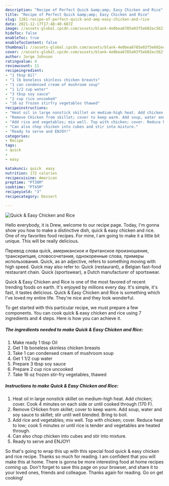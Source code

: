 ```yaml
---
description: "Recipe of Perfect Quick &amp;amp; Easy Chicken and Rice"
title: "Recipe of Perfect Quick &amp;amp; Easy Chicken and Rice"
slug: 1281-recipe-of-perfect-quick-and-amp-easy-chicken-and-rice
date: 2021-12-17T17:48:40.687Z
image: //assets-global.cpcdn.com/assets/blank-4e0bea6785e03f5e602ec562f230caae08da540cada707380b4fe1bbebba43da.png
hideToc: false
enableToc: true
enableTocContent: false
thumbnail: //assets-global.cpcdn.com/assets/blank-4e0bea6785e03f5e602ec562f230caae08da540cada707380b4fe1bbebba43da.png
cover: //assets-global.cpcdn.com/assets/blank-4e0bea6785e03f5e602ec562f230caae08da540cada707380b4fe1bbebba43da.png
author: Jorge Johnson
ratingvalue: 4
reviewcount: 11
recipeingredient:
- "1 tbsp Oil"
- "1 lb boneless skinless chicken breasts"
- "1 can condensed cream of mushroom soup"
- "1 1/2 cup water"
- "3 tbsp soy sauce"
- "2 cup rice uncooked"
- "16 oz frozen stirfry vegetables thawed"
recipeinstructions:
- "Heat oil in large nonstick skillet on medium-high heat. Add chicken; cover. Cook 4 minutes on each side or until cooked through (170 F)."
- "Remove CHicken from skillet; cover to keep warm. Add soup, water and soy sauce to skillet; stir until well blended. Bring to boil."
- "Add rice and vegetables; mix well. Top with chicken; cover. Reduce heat to low; cook 5 minutes or until rice is tender and vegetables are heated through."
- "Can also chop chicken into cubes and stir into mixture."
- "Ready to serve and ENJOY!"
categories:
- Recipe
tags:
- quick
- 
- easy

katakunci: quick  easy 
nutrition: 172 calories
recipecuisine: American
preptime: "PT38M"
cooktime: "PT45M"
recipeyield: "3"
recipecategory: Dessert

---
```



![Quick &amp; Easy Chicken and Rice](//assets-global.cpcdn.com/assets/blank-4e0bea6785e03f5e602ec562f230caae08da540cada707380b4fe1bbebba43da.png)

Hello everybody, it is Drew, welcome to our recipe page. Today, I'm gonna show you how to make a distinctive dish, quick &amp; easy chicken and rice. One of my favorites food recipes. For mine, I am going to make it a little bit unique. This will be really delicious.

Перевод слова quick, американское и британское произношение, транскрипция, словосочетания, однокоренные слова, примеры использования. Quick, as an adjective, refers to something moving with high speed. Quick may also refer to: Quick (restaurant), a Belgian fast-food restaurant chain. Quick (sportswear), a Dutch manufacturer of sportswear.

Quick &amp; Easy Chicken and Rice is one of the most favored of recent trending foods on earth. It's enjoyed by millions every day. It's simple, it's fast, it tastes delicious. Quick &amp; Easy Chicken and Rice is something which I've loved my entire life. They're nice and they look wonderful.


To get started with this particular recipe, we must prepare a few components. You can cook quick &amp; easy chicken and rice using 7 ingredients and 4 steps. Here is how you can achieve it.

<!--inarticleads1-->

##### The ingredients needed to make Quick &amp; Easy Chicken and Rice:

1. Make ready 1 tbsp Oil
1. Get 1 lb boneless skinless chicken breasts
1. Take 1 can condensed cream of mushroom soup
1. Get 1 1/2 cup water
1. Prepare 3 tbsp soy sauce
1. Prepare 2 cup rice uncooked
1. Take 16 oz frozen stir-fry vegetables, thawed




<!--inarticleads2-->

##### Instructions to make Quick &amp; Easy Chicken and Rice:

1. Heat oil in large nonstick skillet on medium-high heat. Add chicken; cover. Cook 4 minutes on each side or until cooked through (170 F).
1. Remove CHicken from skillet; cover to keep warm. Add soup, water and soy sauce to skillet; stir until well blended. Bring to boil.
1. Add rice and vegetables; mix well. Top with chicken; cover. Reduce heat to low; cook 5 minutes or until rice is tender and vegetables are heated through.
1. Can also chop chicken into cubes and stir into mixture.
1. Ready to serve and ENJOY!



So that's going to wrap this up with this special food quick &amp; easy chicken and rice recipe. Thanks so much for reading. I am confident that you will make this at home. There is gonna be more interesting food at home recipes coming up. Don't forget to save this page on your browser, and share it to your loved ones, friends and colleague. Thanks again for reading. Go on get cooking!
